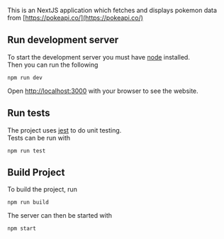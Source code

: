 This is an NextJS application which fetches and displays pokemon data from [https://pokeapi.co/](https://pokeapi.co/)

## Run development server

To start the development server you must have [node](https://nodejs.org/en) installed.  
Then you can run the following

```
npm run dev
```

Open [http://localhost:3000](http://localhost:3000) with your browser to see the website.

## Run tests

The project uses [jest](https://jestjs.io/docs/tutorial-react) to do unit testing.  
Tests can be run with
```
npm run test
```

## Build Project
To build the project, run
```
npm run build
```
The server can then be started with
```
npm start
```